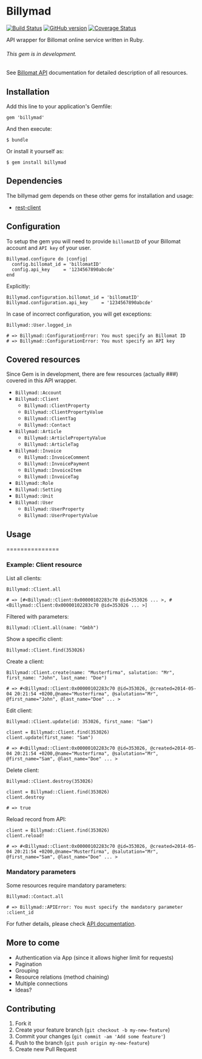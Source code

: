 Billymad
========

[![Build Status](https://travis-ci.org/coderxin/billymad.svg?branch=master)](https://travis-ci.org/coderxin/billymad)
[![GitHub version](https://badge.fury.io/gh/coderxin%2Fbillymad.svg)](http://badge.fury.io/gh/coderxin%2Fbillymad)
[![Coverage Status](https://coveralls.io/repos/coderxin/billymad/badge.png?branch=master)](https://coveralls.io/r/coderxin/billymad?branch=master)

API wrapper for Billomat online service written in Ruby.

###### This gem is in development.

See [Billomat API](http://www.billomat.com/en/api) documentation for detailed description of all resources.

## Installation

Add this line to your application's Gemfile:

    gem 'billymad'

And then execute:

    $ bundle

Or install it yourself as:

    $ gem install billymad

## Dependencies

The billymad gem depends on these other gems for installation and usage:

  - [rest-client](https://github.com/rest-client/rest-client)

## Configuration

To setup the gem you will need to provide `billomatID` of your Billomat account and `API key` of your user.

    Billymad.configure do |config|
      config.billomat_id = 'billomatID'
      config.api_key     = '1234567890abcde'
    end

Explicitly:

    Billymad.configuration.billomat_id = 'billomatID'
    Billymad.configuration.api_key     = '1234567890abcde'

In case of incorrect configuration, you will get exceptions:

    Billymad::User.logged_in

    # => Billymad::ConfigurationError: You must specify an Billomat ID
    # => Billymad::ConfigurationError: You must specify an API key

## Covered resources

Since Gem is in development, there are few resources (actually ###) covered in this API wrapper.

  - `Billymad::Account`
  - `Billymad::Client`
  	- `Billymad::ClientProperty`
    - `Billymad::ClientPropertyValue`
    - `Billymad::ClientTag`
    - `Billymad::Contact`
  - `Billymad::Article`
    - `Billymad::ArticlePropertyValue`
    - `Billymad::ArticleTag`
  - `Billymad::Invoice`
    - `Billymad::InvoiceComment`
    - `Billymad::InvoicePayment`
    - `Billymad::InvoiceItem`
    - `Billymad::InvoiceTag`
  - `Billymad::Role`
  - `Billymad::Setting`
  - `Billymad::Unit`
  - `Billymad::User`
    - `Billymad::UserProperty`
    - `Billymad::UserPropertyValue`

## Usage

===============

### Example: Client resource

List all clients:

    Billymad::Client.all

    # => [#<Billymad::Client:0x00000102283c70 @id=353026 ... >, #<Billymad::Client:0x00000102283c70 @id=353026 ... >]

Filtered with parameters:

    Billymad::Client.all(name: "Gmbh")

Show a specific client:

    Billymad::Client.find(353026)

Create a client:

    Billymad::Client.create(name: "Musterfirma", salutation: "Mr", first_name: "John", last_name: "Doe")

    # => #<Billymad::Client:0x00000102283c70 @id=353026, @created=2014-05-04 20:21:54 +0200,@name="Musterfirma", @salutation="Mr", @first_name="John", @last_name="Doe" ... >

Edit client:

    Billymad::Client.update(id: 353026, first_name: "Sam")

    client = Billymad::Client.find(353026)
    client.update(first_name: "Sam")

    # => #<Billymad::Client:0x00000102283c70 @id=353026, @created=2014-05-04 20:21:54 +0200,@name="Musterfirma", @salutation="Mr", @first_name="Sam", @last_name="Doe" ... >

Delete client:

    Billymad::Client.destroy(353026)

    client = Billymad::Client.find(353026)
    client.destroy

    # => true

Reload record from API:

    client = Billymad::Client.find(353026)
    client.reload!

    # => #<Billymad::Client:0x00000102283c70 @id=353026, @created=2014-05-04 20:21:54 +0200,@name="Musterfirma", @salutation="Mr", @first_name="Sam", @last_name="Doe" ... >

### Mandatory parameters

Some resources require mandatory parameters:

    Billymad::Contact.all

    # => Billymad::APIError: You must specify the mandatory parameter :client_id

For futher details, please check [API documentation](http://www.billomat.com/en/api).

## More to come

  - Authentication via App (since it allows higher limit for requests)
  - Pagination
  - Grouping
  - Resource relations (method chaining)
  - Multiple connections
  - Ideas?

## Contributing

1. Fork it
2. Create your feature branch (`git checkout -b my-new-feature`)
3. Commit your changes (`git commit -am 'Add some feature'`)
4. Push to the branch (`git push origin my-new-feature`)
5. Create new Pull Request
